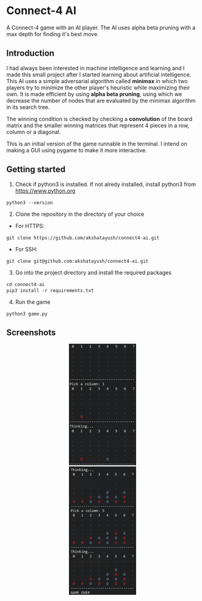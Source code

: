 #  Connect-4 AI

A Connect-4 game with an AI player. The AI uses alpha beta pruning with a max depth for finding it's best move.

## Introduction
I had always been interested in machine intelligence and learning and I made this small project after I started
learning about artificial intelligence. This AI uses a simple adversarial algorithm called **minimax** in which two players
try to minimize the other player's heuristic while maximizing their own. It is made efficient by using **alpha beta pruning**,
using which we decrease the number of nodes that are evaluated by the minimax algorithm in its search tree.

The winning condition is checked by checking a **convolution** of the board matrix and the smaller winning matrices that represent
4 pieces in a row, column or a diagonal. 

This is an initial version of the game runnable in the terminal. I intend on making a GUI using pygame to make it more interactive.

## Getting started
1. Check if python3 is installed. If not alredy installed, install python3 from https://www.python.org
```
python3 --version
```

2. Clone the repository in the directory of your choice

* For HTTPS:
```
git clone https://github.com/akshatayush/connect4-ai.git
```
* For SSH:
```
git clone git@github.com:akshatayush/connect4-ai.git
```

3. Go into the project directory and install the required packages
```
cd connect4-ai
pip3 install -r requirements.txt
```
4. Run the game
```
python3 game.py
```

## Screenshots
<p align='center'>
  <img src='/img/one.png' style='width: 35%;' />
  <br/>
  <img src='/img/two.png' style='width: 35%;' />
</p>
